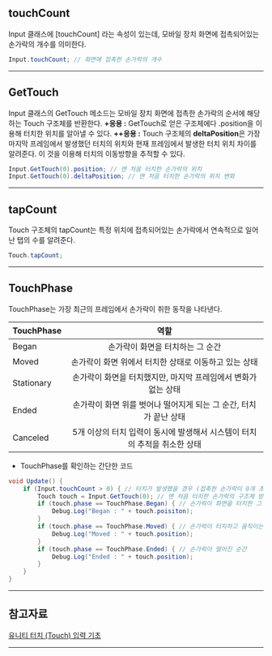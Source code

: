 ## touchCount
Input 클래스에 \[touchCount] 라는 속성이 있는데, 모바일 장치 화면에 접촉되어있는 손가락의 개수를 의미한다.

```C#
Input.touchCount; // 화면에 접촉한 손가락의 개수
```

---
## GetTouch
Input 클래스의 GetTouch 메소드는 모바일 장치 화면에 접촉한 손가락의 순서에 해당하는 Touch 구조체를 반환한다.
**+응용 :** GetTouch로 얻은 구조체에다 .position을 이용해 터치한 위치를 알아낼 수 있다.
**++응용 :** Touch 구조체의 **deltaPosition**은 가장 마지막 프레임에서 발생했던 터치의 위치와 현재 프레임에서 발생한 터치 위치 차이를 알려준다. 이 것을 이용해 터치의 이동방향을 추적할 수 있다.

```C#
Input.GetTouch(0).position; // 맨 처음 터치한 손가락의 위치
Input.GetTouch(0).deltaPosition; // 맨 처음 터치한 손가락의 위치 변화
```

---
## tapCount
Touch 구조체의 tapCount는 특정 위치에 접촉되어있는 손가락에서 연속적으로 일어난 탭의 수를 알려준다.

```C#
Touch.tapCount;
```

---
## TouchPhase
TouchPhase는 가장 최근의 프레임에서 손가락이 취한 동작을 나타낸다.

| TouchPhase | 역할 |
| ---- | :--: |
| Began | 손가락이 화면을 터치하는 그 순간 |
| Moved | 손가락이 화면 위에서 터치한 상태로 이동하고 있는 상태 |
| Stationary | 손가락이 화면을 터치했지만, 마지막 프레임에서 변화가 없는 상태 |
| Ended | 손가락이 화면 위를 벗어나 떨어지게 되는 그 순간, 터치가 끝난 상태 |
| Canceled | 5개 이상의 터치 입력이 동시에 발생해서 시스템이 터치의 추적을 취소한 상태 |

- TouchPhase를 확인하는 간단한 코드
```C#
void Update() {
	if (Input.touchCount > 0) { // 터치가 발생했을 경우 (접촉한 손가락이 0개 초과)
		Touch touch = Input.GetTouch(0); // 맨 처음 터치한 손가락의 구조체 받아오기
		if (touch.phase == TouchPhase.Began) { // 손가락이 화면을 터치한 그 순간
			Debug.Log("Began : " + touch.poisiton);
		}
		if (touch.phase == TouchPhase.Moved) { // 손가락이 터치하고 움직이는 상태
			Debug.Log("Moved : " + touch.position);
		}
		if (touch.phase == TouchPhase.Ended) { // 손가락이 떨어진 순간
			Debug.Log("Ended : " + touch.position);
		}
	}
}
```

---
## 참고자료

[유니티 터치 (Touch) 입력 기초](https://m.blog.naver.com/pxkey/221312986925)

---
